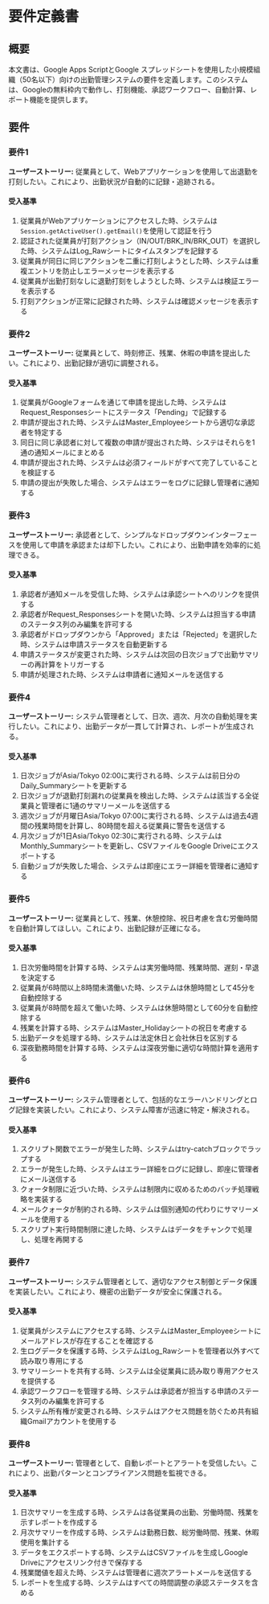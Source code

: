 # 要件定義書

## 概要

本文書は、Google Apps ScriptとGoogle スプレッドシートを使用した小規模組織（50名以下）向けの出勤管理システムの要件を定義します。このシステムは、Googleの無料枠内で動作し、打刻機能、承認ワークフロー、自動計算、レポート機能を提供します。

## 要件

### 要件1

**ユーザーストーリー:** 従業員として、Webアプリケーションを使用して出退勤を打刻したい。これにより、出勤状況が自動的に記録・追跡される。

#### 受入基準

1. 従業員がWebアプリケーションにアクセスした時、システムは`Session.getActiveUser().getEmail()`を使用して認証を行う
2. 認証された従業員が打刻アクション（IN/OUT/BRK_IN/BRK_OUT）を選択した時、システムはLog_Rawシートにタイムスタンプを記録する
3. 従業員が同日に同じアクションを二重に打刻しようとした時、システムは重複エントリを防止しエラーメッセージを表示する
4. 従業員が出勤打刻なしに退勤打刻をしようとした時、システムは検証エラーを表示する
5. 打刻アクションが正常に記録された時、システムは確認メッセージを表示する

### 要件2

**ユーザーストーリー:** 従業員として、時刻修正、残業、休暇の申請を提出したい。これにより、出勤記録が適切に調整される。

#### 受入基準

1. 従業員がGoogleフォームを通じて申請を提出した時、システムはRequest_Responsesシートにステータス「Pending」で記録する
2. 申請が提出された時、システムはMaster_Employeeシートから適切な承認者を特定する
3. 同日に同じ承認者に対して複数の申請が提出された時、システはそれらを1通の通知メールにまとめる
4. 申請が提出された時、システムは必須フィールドがすべて完了していることを検証する
5. 申請の提出が失敗した場合、システムはエラーをログに記録し管理者に通知する

### 要件3

**ユーザーストーリー:** 承認者として、シンプルなドロップダウンインターフェースを使用して申請を承認または却下したい。これにより、出勤申請を効率的に処理できる。

#### 受入基準

1. 承認者が通知メールを受信した時、システムは承認シートへのリンクを提供する
2. 承認者がRequest_Responsesシートを開いた時、システムは担当する申請のステータス列のみ編集を許可する
3. 承認者がドロップダウンから「Approved」または「Rejected」を選択した時、システムは申請ステータスを自動更新する
4. 申請ステータスが変更された時、システムは次回の日次ジョブで出勤サマリーの再計算をトリガーする
5. 申請が処理された時、システムは申請者に通知メールを送信する

### 要件4

**ユーザーストーリー:** システム管理者として、日次、週次、月次の自動処理を実行したい。これにより、出勤データが一貫して計算され、レポートが生成される。

#### 受入基準

1. 日次ジョブがAsia/Tokyo 02:00に実行される時、システムは前日分のDaily_Summaryシートを更新する
2. 日次ジョブが退勤打刻漏れの従業員を検出した時、システムは該当する全従業員と管理者に1通のサマリーメールを送信する
3. 週次ジョブが月曜日Asia/Tokyo 07:00に実行される時、システムは過去4週間の残業時間を計算し、80時間を超える従業員に警告を送信する
4. 月次ジョブが1日Asia/Tokyo 02:30に実行される時、システムはMonthly_Summaryシートを更新し、CSVファイルをGoogle Driveにエクスポートする
5. 自動ジョブが失敗した場合、システムは即座にエラー詳細を管理者に通知する

### 要件5

**ユーザーストーリー:** 従業員として、残業、休憩控除、祝日考慮を含む労働時間を自動計算してほしい。これにより、出勤記録が正確になる。

#### 受入基準

1. 日次労働時間を計算する時、システムは実労働時間、残業時間、遅刻・早退を決定する
2. 従業員が6時間以上8時間未満働いた時、システムは休憩時間として45分を自動控除する
3. 従業員が8時間を超えて働いた時、システムは休憩時間として60分を自動控除する
4. 残業を計算する時、システムはMaster_Holidayシートの祝日を考慮する
5. 出勤データを処理する時、システムは法定休日と会社休日を区別する
6. 深夜勤務時間を計算する時、システムは深夜労働に適切な時間計算を適用する

### 要件6

**ユーザーストーリー:** システム管理者として、包括的なエラーハンドリングとログ記録を実装したい。これにより、システム障害が迅速に特定・解決される。

#### 受入基準

1. スクリプト関数でエラーが発生した時、システムはtry-catchブロックでラップする
2. エラーが発生した時、システムはエラー詳細をログに記録し、即座に管理者にメール送信する
3. クォータ制限に近づいた時、システムは制限内に収めるためのバッチ処理戦略を実装する
4. メールクォータが制約される時、システムは個別通知の代わりにサマリーメールを使用する
5. スクリプト実行時間制限に達した時、システムはデータをチャンクで処理し、処理を再開する

### 要件7

**ユーザーストーリー:** システム管理者として、適切なアクセス制御とデータ保護を実装したい。これにより、機密の出勤データが安全に保護される。

#### 受入基準

1. 従業員がシステムにアクセスする時、システムはMaster_Employeeシートにメールアドレスが存在することを確認する
2. 生ログデータを保護する時、システムはLog_Rawシートを管理者以外すべて読み取り専用にする
3. サマリーシートを共有する時、システムは全従業員に読み取り専用アクセスを提供する
4. 承認ワークフローを管理する時、システムは承認者が担当する申請のステータス列のみ編集を許可する
5. システム所有権が変更される時、システムはアクセス問題を防ぐため共有組織Gmailアカウントを使用する

### 要件8

**ユーザーストーリー:** 管理者として、自動レポートとアラートを受信したい。これにより、出勤パターンとコンプライアンス問題を監視できる。

#### 受入基準

1. 日次サマリーを生成する時、システムは各従業員の出勤、労働時間、残業を示すレポートを作成する
2. 月次サマリーを作成する時、システムは勤務日数、総労働時間、残業、休暇使用を集計する
3. データをエクスポートする時、システムはCSVファイルを生成しGoogle Driveにアクセスリンク付きで保存する
4. 残業閾値を超えた時、システムは管理者に週次アラートメールを送信する
5. レポートを生成する時、システムはすべての時間調整の承認ステータスを含める